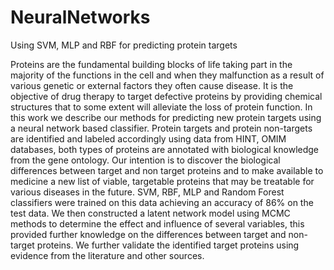 # NeuralNetworks
Using SVM, MLP and RBF for predicting protein targets

Proteins  are the  fundamental building blocks of life taking part in the majority of the functions in the cell and when they malfunction as a result of various genetic or external factors they often cause disease. It is the objective of drug therapy to target defective proteins by providing chemical structures that to some extent will alleviate the loss of protein function. In this work we describe our methods for predicting new protein targets using a neural network based classifier. Protein targets and protein non-targets are identified and labeled accordingly using data from HINT, OMIM databases, both types of proteins are annotated with biological knowledge from the gene ontology. Our intention is to discover the biological differences between target and non target proteins and to make available to medicine a new list of viable, targetable proteins that may be treatable for various diseases in the future. SVM, RBF, MLP and Random Forest classifiers were trained on this data achieving an accuracy of 86\% on the test data. We then constructed a latent network model using MCMC methods to determine the effect and influence of several variables, this provided further knowledge on the differences between target and non-target proteins. We further validate the identified target proteins using evidence from the literature and other sources.
